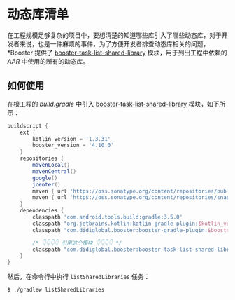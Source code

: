 # 动态库清单

在工程规模足够复杂的项目中，要想清楚的知道哪些库引入了哪些动态库，对于开发者来说，也是一件麻烦的事件，为了方便开发者排查动态库相关的问题，*Booster 提供了 [booster-task-list-shared-library](https://github.com/didi/booster/blob/master/booster-task-list-shared-library) 模块，用于列出工程中依赖的 *AAR* 中使用的所有的动态库。

## 如何使用

在根工程的 *build.gradle* 中引入 [booster-task-list-shared-library](https://github.com/didi/booster/blob/master/booster-task-list-shared-library) 模块，如下所示：

```groovy
buildscript {
    ext {
        kotlin_version = '1.3.31'
        booster_version = '4.10.0'
    }
    repositories {
        mavenLocal()
        mavenCentral()
        google()
        jcenter()
        maven { url 'https://oss.sonatype.org/content/repositories/public/' }
        maven { url 'https://oss.sonatype.org/content/repositories/snapshots/' }
    }
    dependencies {
        classpath 'com.android.tools.build:gradle:3.5.0'
        classpath "org.jetbrains.kotlin:kotlin-gradle-plugin:$kotlin_version"
        classpath "com.didiglobal.booster:booster-gradle-plugin:$booster_version"

        /* 👇👇👇👇 引用这个模块 👇👇👇👇 */
        classpath "com.didiglobal.booster:booster-task-list-shared-library:$booster_version"
    }
}
```

然后，在命令行中执行 `listSharedLibraries` 任务：

```bash
$ ./gradlew listSharedLibraries
```
